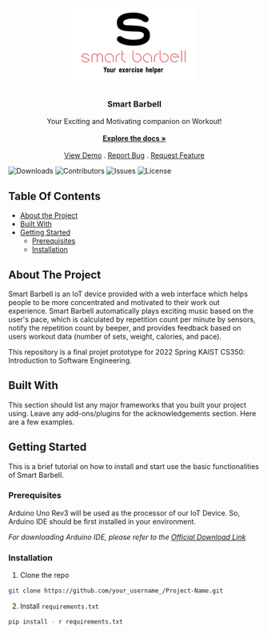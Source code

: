 <br/>
<p align="center">
  <a href="https://github.com/scottsuk0306/smart-barbell">
    <img src="https://github.com/scottsuk0306/smart-barbell/blob/main/images/logo.PNG" alt="Logo" width="251" height="158">
  </a>

  <h3 align="center">Smart Barbell</h3>

  <p align="center">
    Your Exciting and Motivating companion on Workout!
    <br/>
    <br/>
    <a href="https://github.com/scottsuk0306/smart-barbell"><strong>Explore the docs »</strong></a>
    <br/>
    <br/>
    <a href="https://github.com/scottsuk0306/smart-barbell">View Demo</a>
    .
    <a href="https://github.com/scottsuk0306/smart-barbell/issues">Report Bug</a>
    .
    <a href="https://github.com/scottsuk0306/smart-barbell/issues">Request Feature</a>
  </p>
</p>

![Downloads](https://img.shields.io/github/downloads/scottsuk0306/smart-barbell/total) ![Contributors](https://img.shields.io/github/contributors/scottsuk0306/smart-barbell?color=dark-green) ![Issues](https://img.shields.io/github/issues/scottsuk0306/smart-barbell) ![License](https://img.shields.io/github/license/scottsuk0306/smart-barbell) 

## Table Of Contents

* [About the Project](#about-the-project)
* [Built With](#built-with)
* [Getting Started](#getting-started)
  * [Prerequisites](#prerequisites)
  * [Installation](#installation)

## About The Project

Smart Barbell is an IoT device provided with a web interface which helps people to be more concentrated and motivated to their work out experience. Smart Barbell automatically plays exciting music based on the user's pace, which is calculated by repetition count per minute by sensors, notify the repetition count by beeper, and provides feedback based on users workout data (number of sets, weight, calories, and pace).

This repository is a final projet prototype for 2022 Spring KAIST CS350: Introduction to Software Engineering.

## Built With

This section should list any major frameworks that you built your project using. Leave any add-ons/plugins for the acknowledgements section. Here are a few examples.

## Getting Started

This is a brief tutorial on how to install and start use the basic functionalities of Smart Barbell.

### Prerequisites

Arduino Uno Rev3 will be used as the processor of our IoT Device. So, Arduino IDE should be first installed in your environment.

_For downloading Arduino IDE, please refer to the [Official Download Link](https://www.arduino.cc/en/software
)_

### Installation

1. Clone the repo

```sh
git clone https://github.com/your_username_/Project-Name.git
```

2. Install `requirements.txt`

```sh
pip install - r requirements.txt
```
